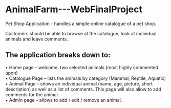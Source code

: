 # AnimalFarm---WebFinalProject
Pet Shop Application - handles a simple online catalogue of a pet shop.

Customers should be able to browse at the catalogue, look at individual animals and leave comments. 

## The application breaks down to:
•	Home page – welcome, two selected animals (most highly commented upon) <br/>
•	Catalogue Page – lists the animals by category (Mammal, Reptile, Aquatic) <br/>
•	Animal Page – shows an individual animal (name, age, picture, short description) as well as a list of comments. This page will also allow to add comments for the animal. <br/>
•	Admin page – allows to add / edit / remove an animal. <br/>
